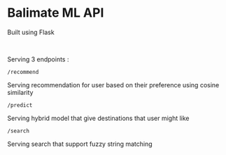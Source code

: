 # Balimate ML API


Built using Flask 

<br/>

Serving 3 endpoints :

`/recommend`

Serving recommendation for user based on their preference using cosine similarity
  
`/predict`

Serving hybrid model that give destinations that user might like
  
`/search`

Serving search that support fuzzy string matching

